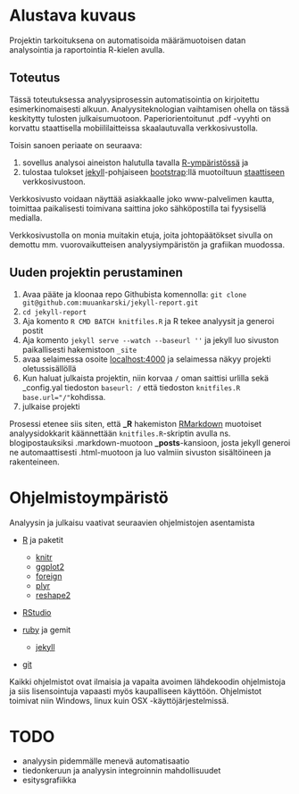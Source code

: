 # Alustava kuvaus

Projektin tarkoituksena on automatisoida määrämuotoisen datan analysointia ja raportointia R-kielen avulla.

## Toteutus

Tässä toteutuksessa analyysiprosessin automatisointia on kirjoitettu esimerkinomaisesti alkuun. Analyysiteknologian vaihtamisen ohella on tässä keskitytty tulosten julkaisumuotoon. Paperiorientoitunut .pdf -vyyhti on korvattu staattisella mobiililaitteissa skaalautuvalla verkkosivustolla.

Toisin sanoen periaate on seuraava:

1. sovellus analysoi aineiston halutulla tavalla [R-ympäristössä](http://www.r-project.org/) ja 
2. tulostaa tulokset [jekyll](http://jekyllrb.com/)-pohjaiseen [bootstrap](http://getbootstrap.com/):llä muotoiltuun [staattiseen](http://fi.wikipedia.org/wiki/Verkkosivu#Staattiset_ja_dynaamiset_sivut) verkkosivustoon.

Verkkosivusto voidaan näyttää asiakkaalle joko www-palvelimen kautta, toimittaa paikalisesti toimivana saittina joko sähköpostilla tai fyysisellä medialla.

Verkkosivustolla on monia muitakin etuja, joita johtopäätökset sivulla on demottu mm. vuorovaikutteisen analyysiympäristön ja grafiikan muodossa.

## Uuden projektin perustaminen

1. Avaa pääte ja kloonaa repo Githubista komennolla: `git clone git@github.com:muuankarski/jekyll-report.git`
2. `cd jekyll-report`
3. Aja komento `R CMD BATCH knitfiles.R` ja R tekee analyysit ja generoi postit
3. Aja komento `jekyll serve --watch --baseurl ''` ja jekyll luo sivuston paikallisesti hakemistoon `_site`
4. avaa selaimessa osoite [localhost:4000](localhost:4000) ja selaimessa näkyy projekti oletussisällöllä
3. Kun haluat julkaista projektin, niin korvaa `/` oman saittisi urlilla sekä _config.yal tiedoston `baseurl: /` että tiedoston `knitfiles.R` `base.url="/"`kohdissa.
6. julkaise projekti

Prosessi etenee siis siten, että **_R** hakemiston [RMarkdown](http://www.rstudio.com/ide/docs/r_markdown) muotoiset analyysidokkarit käännettään `knitfiles.R`-skriptin avulla ns. blogipostauksiksi .markdown-muotoon **_posts**-kansioon, josta jekyll generoi ne automaattisesti .html-muotoon ja luo valmiin sivuston sisältöineen ja rakenteineen.


# Ohjelmistoympäristö

Analyysin ja julkaisu vaativat seuraavien ohjelmistojen asentamista
- [R]() ja paketit
    - [knitr]()
    - [ggplot2]()
    - [foreign]()
    - [plyr]()
    - [reshape2]()
- [RStudio]()

- [ruby](https://www.ruby-lang.org/en/) ja gemit
    - [jekyll]()

- [git](http://git-scm.com/)

Kaikki ohjelmistot ovat ilmaisia ja vapaita avoimen lähdekoodin ohjelmistoja ja siis lisensointuja vapaasti myös kaupalliseen käyttöön. Ohjelmistot toimivat niin Windows, linux kuin OSX -käyttöjärjestelmissä.

# TODO
- analyysin pidemmälle menevä automatisaatio
- tiedonkeruun ja analyysin integroinnin mahdollisuudet
- esitysgrafiikka


